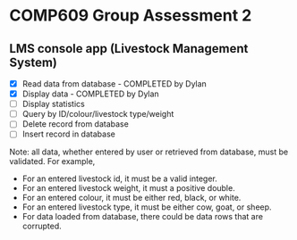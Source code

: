 # COMP609 Group Assessment 2

## LMS console app (Livestock Management System)

- [x] Read data from database - COMPLETED by Dylan
- [x] Display data - COMPLETED by Dylan
- [ ] Display statistics
- [ ] Query by ID/colour/livestock type/weight
- [ ] Delete record from database
- [ ] Insert record in database

Note: all data, whether entered by user or retrieved from database, must be validated. For example,
* For an entered livestock id, it must be a valid integer.
* For an entered livestock weight, it must a positive double.
* For an entered colour, it must be either red, black, or white.
* For an entered livestock type, it must be either cow, goat, or sheep.
* For data loaded from database, there could be data rows that are 
corrupted. 
